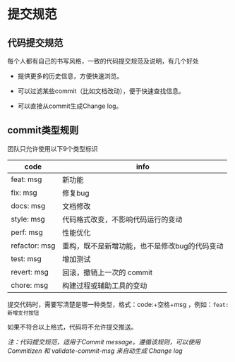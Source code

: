 # 提交规范

## 代码提交规范

每个人都有自己的书写风格，一致的代码提交规范及说明，有几个好处

* 提供更多的历史信息，方便快速浏览。

* 可以过滤某些commit（比如文档改动），便于快速查找信息。

* 可以直接从commit生成Change log。

##  commit类型规则

团队只允许使用以下9个类型标识

| code | info |
| --- | --- |
| feat: msg | 新功能 |
| fix: msg | 修复bug |
| docs: msg | 文档修改 |
| style: msg | 代码格式改变，不影响代码运行的变动 |
| perf: msg | 性能优化 |
| refactor: msg | 重构，既不是新增功能，也不是修改bug的代码变动 |
| test: msg | 增加测试 |
| revert: msg | 回滚，撤销上一次的 commit |
| chore: msg | 构建过程或辅助工具的变动 |

提交代码时，需要写清楚是哪一种类型，格式：code:+空格+msg ，例如：`feat: 新增支付按钮`

如果不符合以上格式，代码将不允许提交推送。

*注：代码提交规范，适用于Commit message。遵循该规则，可以使用 Commitizen 和 validate-commit-msg 来自动生成 Change log*